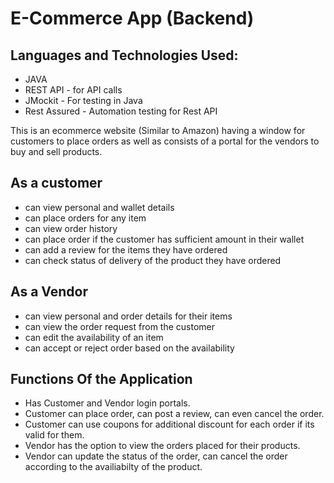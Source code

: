 # E-Commerce App (Backend)

## Languages and Technologies Used: 
   * JAVA
   * REST API - for API calls
   * JMockit - For testing in Java
   * Rest Assured - Automation testing for Rest API

This is an ecommerce website (Similar to Amazon) having a window for customers to place orders as well as consists of a portal for the vendors to buy and sell products.

## As a customer
   * can view personal and wallet details
   * can place orders for any item
   * can view order history
   * can place order if the customer has sufficient amount in their wallet
   * can add a review for the items they have ordered
   * can check status of delivery of the product they have ordered
   
## As a Vendor
   * can view personal and order details for their items
   * can view the order request from the customer
   * can edit the availability of an item
   * can accept or reject order based on the availability
 
## Functions Of the Application
   * Has Customer and Vendor login portals.
   * Customer can place order, can post a review, can even cancel the order.
   * Customer can use coupons for additional discount for each order if its valid for them.
   * Vendor has the option to view the orders placed for their products.
   * Vendor can update the status of the order, can cancel the order according to the availiabilty of the product.

   

   
